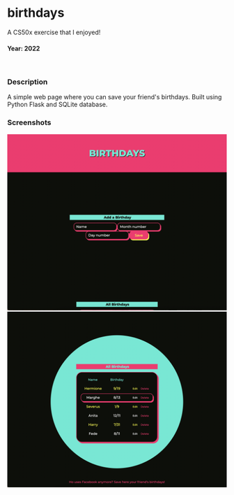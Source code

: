 # **birthdays**
A CS50x exercise that I enjoyed!

#### Year: 2022

&nbsp;

### Description
A simple web page where you can save your friend's birthdays. 
Built using Python Flask and SQLite database.

### Screenshots
![Screenshot of the web page](/static/img/screen-2.png)
![Screenshot of the web page](/static/img/screen-3.png)
